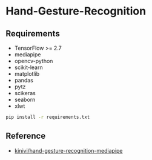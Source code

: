 # Hand-Gesture-Recognition

## Requirements
- TensorFlow >= 2.7
- mediapipe
- opencv-python
- scikit-learn
- matplotlib
- pandas
- pytz
- scikeras
- seaborn
- xlwt
```bash
pip install -r requirements.txt
```

## Reference
- [kinivi/hand-gesture-recognition-mediapipe](https://github.com/kinivi/hand-gesture-recognition-mediapipe)
